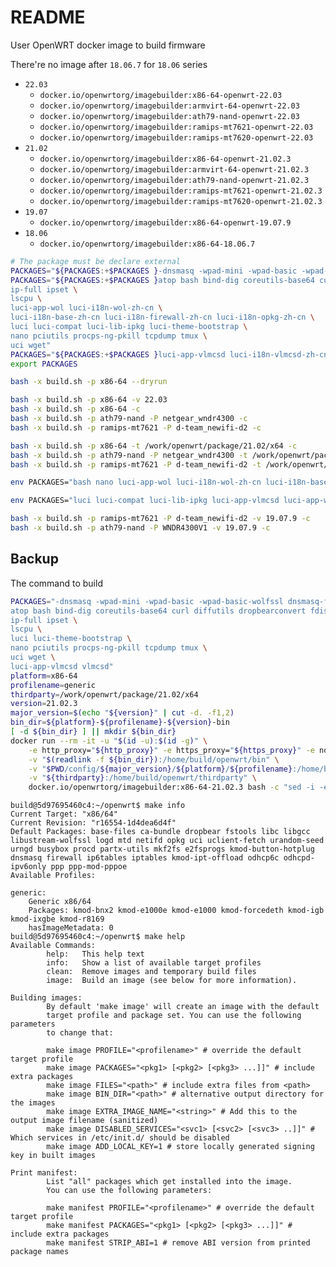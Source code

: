 # README

User OpenWRT docker image to build firmware

There're no image after `18.06.7` for `18.06` series

- `22.03`
  - `docker.io/openwrtorg/imagebuilder:x86-64-openwrt-22.03`
  - `docker.io/openwrtorg/imagebuilder:armvirt-64-openwrt-22.03`
  - `docker.io/openwrtorg/imagebuilder:ath79-nand-openwrt-22.03`
  - `docker.io/openwrtorg/imagebuilder:ramips-mt7621-openwrt-22.03`
  - `docker.io/openwrtorg/imagebuilder:ramips-mt7620-openwrt-22.03`
- `21.02`
  - `docker.io/openwrtorg/imagebuilder:x86-64-openwrt-21.02.3`
  - `docker.io/openwrtorg/imagebuilder:armvirt-64-openwrt-21.02.3`
  - `docker.io/openwrtorg/imagebuilder:ath79-nand-openwrt-21.02.3`
  - `docker.io/openwrtorg/imagebuilder:ramips-mt7621-openwrt-21.02.3`
  - `docker.io/openwrtorg/imagebuilder:ramips-mt7620-openwrt-21.02.3`
- `19.07`
  - `docker.io/openwrtorg/imagebuilder:x86-64-openwrt-19.07.9`
- `18.06`
  - `docker.io/openwrtorg/imagebuilder:x86-64-18.06.7`

```bash
# The package must be declare external
PACKAGES="${PACKAGES:+$PACKAGES }-dnsmasq -wpad-mini -wpad-basic -wpad-basic-wolfssl dnsmasq-full wpad"
PACKAGES="${PACKAGES:+$PACKAGES }atop bash bind-dig coreutils-base64 curl diffutils dropbearconvert fdisk file \
ip-full ipset \
lscpu \
luci-app-wol luci-i18n-wol-zh-cn \
luci-i18n-base-zh-cn luci-i18n-firewall-zh-cn luci-i18n-opkg-zh-cn \
luci luci-compat luci-lib-ipkg luci-theme-bootstrap \
nano pciutils procps-ng-pkill tcpdump tmux \
uci wget"
PACKAGES="${PACKAGES:+$PACKAGES }luci-app-vlmcsd luci-i18n-vlmcsd-zh-cn vlmcsd"
export PACKAGES

bash -x build.sh -p x86-64 --dryrun

bash -x build.sh -p x86-64 -v 22.03
bash -x build.sh -p x86-64 -c
bash -x build.sh -p ath79-nand -P netgear_wndr4300 -c
bash -x build.sh -p ramips-mt7621 -P d-team_newifi-d2 -c

bash -x build.sh -p x86-64 -t /work/openwrt/package/21.02/x64 -c
bash -x build.sh -p ath79-nand -P netgear_wndr4300 -t /work/openwrt/package/21.02/ath79 -c
bash -x build.sh -p ramips-mt7621 -P d-team_newifi-d2 -t /work/openwrt/package/21.02/mt7621 -c

env PACKAGES="bash nano luci-app-wol luci-i18n-wol-zh-cn luci-i18n-base-zh-cn luci-i18n-firewall-zh-cn luci-i18n-opkg-zh-cn luci luci-compat luci-lib-ipkg luci-theme-bootstrap luci-app-vlmcsd vlmcsd" bash -x build.sh -p ramips-mt7621 -P phicomm_k2p -t /work/openwrt/package/21.02/mt7621 -c

env PACKAGES="luci luci-compat luci-lib-ipkg luci-app-vlmcsd luci-app-wol luci-theme-bootstrap vlmcsd" bash -x build.sh -p ramips-mt7620 -P phicomm_psg1218a -t /work/openwrt/package/21.02/mt7620 -c

bash -x build.sh -p ramips-mt7621 -P d-team_newifi-d2 -v 19.07.9 -c
bash -x build.sh -p ath79-nand -P WNDR4300V1 -v 19.07.9 -c
```

## Backup

The command to build

```bash
PACKAGES="-dnsmasq -wpad-mini -wpad-basic -wpad-basic-wolfssl dnsmasq-full wpad \
atop bash bind-dig coreutils-base64 curl diffutils dropbearconvert fdisk file \
ip-full ipset \
lscpu \
luci luci-theme-bootstrap \
nano pciutils procps-ng-pkill tcpdump tmux \
uci wget \
luci-app-vlmcsd vlmcsd"
platform=x86-64
profilename=generic
thirdparty=/work/openwrt/package/21.02/x64
version=21.02.3
major_version=$(echo "${version}" | cut -d. -f1,2)
bin_dir=${platform}-${profilename}-${version}-bin
[ -d ${bin_dir} ] || mkdir ${bin_dir}
docker run --rm -it -u "$(id -u):$(id -g)" \
    -e http_proxy="${http_proxy}" -e https_proxy="${https_proxy}" -e no_proxy="${no_proxy}" \
    -v "$(readlink -f ${bin_dir}):/home/build/openwrt/bin" \
    -v "$PWD/config/${major_version}/${platform}/${profilename}:/home/build/openwrt/custom" \
    -v "${thirdparty}:/home/build/openwrt/thirdparty" \
    docker.io/openwrtorg/imagebuilder:x86-64-21.02.3 bash -c "sed -i -e 's|https://downloads.openwrt.org|http://mirrors.ustc.edu.cn/openwrt|g' -e 's|http://downloads.openwrt.org|http://mirrors.ustc.edu.cn/openwrt|g' -e 's|# src custom file:///usr/src/openwrt/bin/x86/packages|src custom file:///home/build/openwrt/thirdparty|g' -e 's/^option check_signature$/# &/' repositories.conf; make image PROFILE=${profilename} PACKAGES='${PACKAGES}' FILES=/home/build/openwrt/custom"
```

```text
build@5d97695460c4:~/openwrt$ make info
Current Target: "x86/64"
Current Revision: "r16554-1d4dea6d4f"
Default Packages: base-files ca-bundle dropbear fstools libc libgcc libustream-wolfssl logd mtd netifd opkg uci uclient-fetch urandom-seed urngd busybox procd partx-utils mkf2fs e2fsprogs kmod-button-hotplug dnsmasq firewall ip6tables iptables kmod-ipt-offload odhcp6c odhcpd-ipv6only ppp ppp-mod-pppoe
Available Profiles:

generic:
    Generic x86/64
    Packages: kmod-bnx2 kmod-e1000e kmod-e1000 kmod-forcedeth kmod-igb kmod-ixgbe kmod-r8169
    hasImageMetadata: 0
build@5d97695460c4:~/openwrt$ make help
Available Commands:
        help:   This help text
        info:   Show a list of available target profiles
        clean:  Remove images and temporary build files
        image:  Build an image (see below for more information).

Building images:
        By default 'make image' will create an image with the default
        target profile and package set. You can use the following parameters
        to change that:

        make image PROFILE="<profilename>" # override the default target profile
        make image PACKAGES="<pkg1> [<pkg2> [<pkg3> ...]]" # include extra packages
        make image FILES="<path>" # include extra files from <path>
        make image BIN_DIR="<path>" # alternative output directory for the images
        make image EXTRA_IMAGE_NAME="<string>" # Add this to the output image filename (sanitized)
        make image DISABLED_SERVICES="<svc1> [<svc2> [<svc3> ..]]" # Which services in /etc/init.d/ should be disabled
        make image ADD_LOCAL_KEY=1 # store locally generated signing key in built images

Print manifest:
        List "all" packages which get installed into the image.
        You can use the following parameters:

        make manifest PROFILE="<profilename>" # override the default target profile
        make manifest PACKAGES="<pkg1> [<pkg2> [<pkg3> ...]]" # include extra packages
        make manifest STRIP_ABI=1 # remove ABI version from printed package names
```
